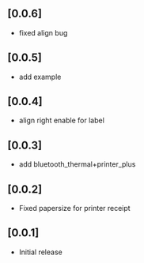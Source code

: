 ## [0.0.6]

- fixed align bug

## [0.0.5]

- add example

## [0.0.4]

- align right enable for label

## [0.0.3]

- add bluetooth_thermal+printer_plus

## [0.0.2]

- Fixed papersize for printer receipt

## [0.0.1]

- Initial release